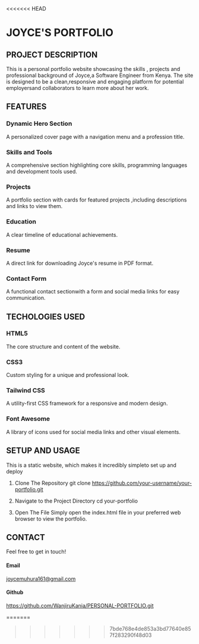<<<<<<< HEAD
# JOYCE'S PORTFOLIO
## PROJECT DESCRIPTION
This is a personal portfolio website showcasing the skills , projects and professional background of Joyce,a Software Engineer from Kenya. The site is designed to be a clean,responsive and engaging platform for potential employersand collaborators to learn more about her work.


## FEATURES

### Dynamic Hero Section
A personalized cover page with a navigation menu and a profession title.

### Skills and Tools
A comprehensive section highlighting core skills, programming languages and development tools used.

### Projects
A portfolio section with cards for featured projects ,including descriptions and links to view them.

### Education
A clear timeline of educational achievements.

### Resume
A direct link for downloading Joyce's resume in PDF format.

### Contact Form 
A functional contact sectionwith a form and social media links for easy communication.

  
## TECHOLOGIES USED
### HTML5
The core structure and content of the website.

### CSS3
Custom styling for a unique and professional look.

### Tailwind CSS
A utility-first CSS framework for a responsive and modern design.

### Font Awesome
A library of icons used for social media links and other visual elements.


## SETUP AND USAGE
This is a static website, which makes it incredibly simpleto set up and deploy

1. Clone The Repository
git clone https://github.com/your-username/your-portfolio.git

2. Navigate to the Project Directory
cd your-portfolio

3. Open The File
Simply open the index.html file in your preferred web browser to view the portfolio.


## CONTACT
Feel free to get in touch!
#### Email
joycemuhura161@gmail.com

#### Github
https://github.com/WanjiruKania/PERSONAL-PORTFOLIO.git


=======

>>>>>>> 7bde768e4de853a3bd77640e857f283290f48d03
